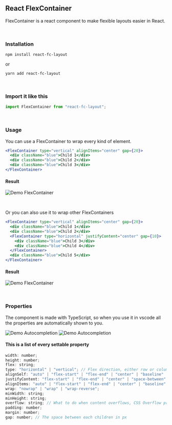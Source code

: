 ## React FlexContainer

FlexContainer is a react component to make flexible layouts easier in React.

<br>

### Installation

```
npm install react-fc-layout
```

or

```
yarn add react-fc-layout
```

<br>

### Import it like this

```js
import FlexContainer from "react-fc-layout";
```

<br>

### Usage

You can use a FlexContainer to wrap every kind of element.

```jsx
<FlexContainer type="vertical" alignItems="center" gap={20}>
  <div className="blue">Child 1</div>
  <div className="blue">Child 2</div>
  <div className="blue">Child 3</div>
</FlexContainer>
```

#### Result

![Demo FlexContainer](../assets/examplenormal.png?raw=true)

<br>

Or you can also use it to wrap other FlexContainers

```jsx
<FlexContainer type="vertical" alignItems="center" gap={20}>
  <div className="blue">Child 1</div>
  <div className="blue">Child 2</div>
  <FlexContainer type="horizontal" justifyContent="center" gap={10}>
    <div className="blue">Child 3</div>
    <div className="blue">Child 4</div>
  </FlexContainer>
  <div className="blue">Child 5</div>
</FlexContainer>
```

#### Result

![Demo FlexContainer](../assets/examplenested.png?raw=true)

<br>

### Properties

The component is made with TypeScript, so when you use it in vscode all the properties are automatically shown to you.

![Demo Autocompletion](../assets/justifycontent.png?raw=true)
![Demo Autocompletion](../assets/justifycenter.png?raw=true)

#### This is a list of every settable property

```js
width: number;
height: number;
flex: string;
type: "horizontal" | "vertical"; // Flex direction, either row or column
alignSelf: "auto" | "flex-start" | "flex-end" | "center" | "baseline" | "stretch";
justifyContent: "flex-start" | "flex-end" | "center" | "space-between" | "space-around" | "space-evenly";
alignItems: "auto" | "flex-start" | "flex-end" | "center" | "baseline" | "stretch";
wrap: "nowrap" | "wrap" | "wrap-reverse";
minWidth: string;
minHeight: string;
overflow: string; // What to do when content overflows, CSS Overflow property
padding: number;
margin: number;
gap: number; // The space between each children in px
```
